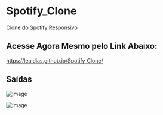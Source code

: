 # Spotify_Clone

Clone do Spotify Responsivo

## Acesse Agora Mesmo pelo Link Abaixo:

https://lealdias.github.io/Spotify_Clone/

## Saídas

![image](https://github.com/LealDias/Spotify_Clone/assets/70763447/ac40c874-51ca-4296-ac54-62db17238418)

![image](https://github.com/LealDias/Spotify_Clone/assets/70763447/0dde8cd3-e199-4e39-875e-39af4e41919e)


